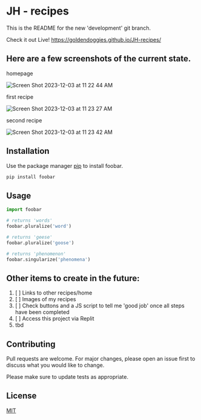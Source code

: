 
# JH - recipes

This is the README for the new 'development' git branch.

Check it out Live!
https://goldendoggies.github.io/JH-recipes/


## Here are a few screenshots of the current state.

homepage

![Screen Shot 2023-12-03 at 11 22 44 AM](https://github.com/goldendoggies/JH-recipes/assets/95260164/bcd3b31e-307f-431d-b5fc-fe160e07be7d)

first recipe

![Screen Shot 2023-12-03 at 11 23 27 AM](https://github.com/goldendoggies/JH-recipes/assets/95260164/557dcab6-c8c3-4dd5-9278-4cf6969f94b2)

second recipe

![Screen Shot 2023-12-03 at 11 23 42 AM](https://github.com/goldendoggies/JH-recipes/assets/95260164/76eb5320-3a41-4496-ae09-c322cb919e88)


## Installation

Use the package manager [pip](https://pip.pypa.io/en/stable/) to install foobar.

```bash
pip install foobar
```

## Usage

```python
import foobar

# returns 'words'
foobar.pluralize('word')

# returns 'geese'
foobar.pluralize('goose')

# returns 'phenomenon'
foobar.singularize('phenomena')
```

##  Other items to create in the future:

1. [ ] Links to other recipes/home
2. [ ] Images of my recipes
3. [ ] Check buttons and a JS script to tell me 'good job' once all steps have been  completed
4. [ ] Access this project via Replit
5.  tbd


## Contributing

Pull requests are welcome. For major changes, please open an issue first
to discuss what you would like to change.

Please make sure to update tests as appropriate.

## License

[MIT](https://choosealicense.com/licenses/mit/)
